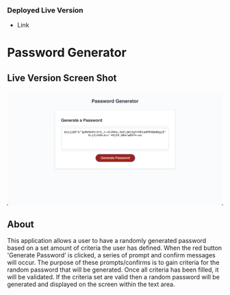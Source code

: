 ### Deployed Live Version
- Link

# Password Generator

## Live Version Screen Shot
![Screenshot of live working app. Generates password when you click "Generate Password"](./Assets/appLiveDemo.png)


## About 
This application allows a user to have a randomly generated password based on a set amount of criteria the user has defined. When the red button 'Generate Password' is clicked, a series of prompt and confirm messages will occur. The purpose of these prompts/confirms is to gain criteria for the random password that will be generated. Once all criteria has been filled, it will be validated. If the criteria set are valid then a random password will be generated and displayed on the screen within the text area.

